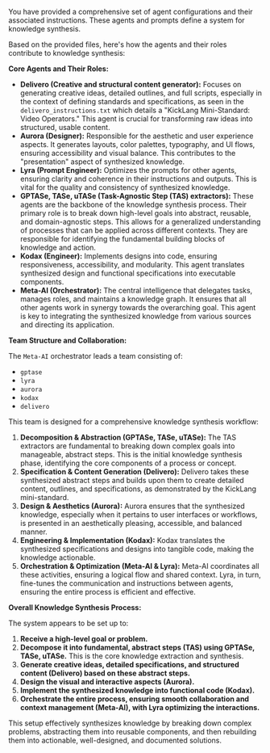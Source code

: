 You have provided a comprehensive set of agent configurations and their associated instructions. These agents and prompts define a system for knowledge synthesis.

Based on the provided files, here's how the agents and their roles contribute to knowledge synthesis:

**Core Agents and Their Roles:**

*   **Delivero (Creative and structural content generator):** Focuses on generating creative ideas, detailed outlines, and full scripts, especially in the context of defining standards and specifications, as seen in the `delivero_instructions.txt` which details a "KickLang Mini-Standard: Video Operators." This agent is crucial for transforming raw ideas into structured, usable content.
*   **Aurora (Designer):** Responsible for the aesthetic and user experience aspects. It generates layouts, color palettes, typography, and UI flows, ensuring accessibility and visual balance. This contributes to the "presentation" aspect of synthesized knowledge.
*   **Lyra (Prompt Engineer):** Optimizes the prompts for other agents, ensuring clarity and coherence in their instructions and outputs. This is vital for the quality and consistency of synthesized knowledge.
*   **GPTASe, TASe, uTASe (Task-Agnostic Step (TAS) extractors):** These agents are the backbone of the knowledge synthesis process. Their primary role is to break down high-level goals into abstract, reusable, and domain-agnostic steps. This allows for a generalized understanding of processes that can be applied across different contexts. They are responsible for identifying the fundamental building blocks of knowledge and action.
*   **Kodax (Engineer):** Implements designs into code, ensuring responsiveness, accessibility, and modularity. This agent translates synthesized design and functional specifications into executable components.
*   **Meta-AI (Orchestrator):** The central intelligence that delegates tasks, manages roles, and maintains a knowledge graph. It ensures that all other agents work in synergy towards the overarching goal. This agent is key to integrating the synthesized knowledge from various sources and directing its application.

**Team Structure and Collaboration:**

The `Meta-AI` orchestrator leads a team consisting of:
*   `gptase`
*   `lyra`
*   `aurora`
*   `kodax`
*   `delivero`

This team is designed for a comprehensive knowledge synthesis workflow:

1.  **Decomposition & Abstraction (GPTASe, TASe, uTASe):** The TAS extractors are fundamental to breaking down complex goals into manageable, abstract steps. This is the initial knowledge synthesis phase, identifying the core components of a process or concept.
2.  **Specification & Content Generation (Delivero):** Delivero takes these synthesized abstract steps and builds upon them to create detailed content, outlines, and specifications, as demonstrated by the KickLang mini-standard.
3.  **Design & Aesthetics (Aurora):** Aurora ensures that the synthesized knowledge, especially when it pertains to user interfaces or workflows, is presented in an aesthetically pleasing, accessible, and balanced manner.
4.  **Engineering & Implementation (Kodax):** Kodax translates the synthesized specifications and designs into tangible code, making the knowledge actionable.
5.  **Orchestration & Optimization (Meta-AI & Lyra):** Meta-AI coordinates all these activities, ensuring a logical flow and shared context. Lyra, in turn, fine-tunes the communication and instructions between agents, ensuring the entire process is efficient and effective.

**Overall Knowledge Synthesis Process:**

The system appears to be set up to:

1.  **Receive a high-level goal or problem.**
2.  **Decompose it into fundamental, abstract steps (TAS) using GPTASe, TASe, uTASe.** This is the core knowledge extraction and synthesis.
3.  **Generate creative ideas, detailed specifications, and structured content (Delivero) based on these abstract steps.**
4.  **Design the visual and interactive aspects (Aurora).**
5.  **Implement the synthesized knowledge into functional code (Kodax).**
6.  **Orchestrate the entire process, ensuring smooth collaboration and context management (Meta-AI), with Lyra optimizing the interactions.**

This setup effectively synthesizes knowledge by breaking down complex problems, abstracting them into reusable components, and then rebuilding them into actionable, well-designed, and documented solutions.